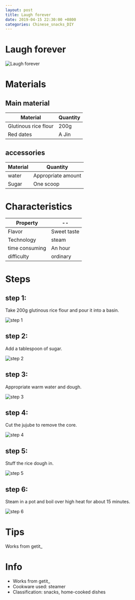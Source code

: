 ```yaml
---
layout: post
title: Laugh forever
date: 2019-04-15 22:30:00 +0800
categories: Chinese_snacks_DIY
---
```


# Laugh forever

![Laugh forever]({{site.baseurl}}/img/400324/400324.jpg)

# Materials


## Main material

Material|Quantity
--|--
Glutinous rice flour|200g
Red dates|A Jin

## accessories

Material|Quantity
--|--
water|Appropriate amount
Sugar|One scoop

# Characteristics

Property|--
--|--
Flavor|Sweet taste
Technology|steam
time consuming|An hour
difficulty|ordinary

# Steps

## step 1:

Take 200g glutinous rice flour and pour it into a basin.

![step 1]({{site.baseurl}}/img/400324/1.jpg)

## step 2:

Add a tablespoon of sugar.

![step 2]({{site.baseurl}}/img/400324/2.jpg)

## step 3:

Appropriate warm water and dough.

![step 3]({{site.baseurl}}/img/400324/3.jpg)

## step 4:

Cut the jujube to remove the core.

![step 4]({{site.baseurl}}/img/400324/4.jpg)

## step 5:

Stuff the rice dough in.

![step 5]({{site.baseurl}}/img/400324/5.jpg)

## step 6:

Steam in a pot and boil over high heat for about 15 minutes.

![step 6]({{site.baseurl}}/img/400324/6.jpg)

# Tips

Works from getit_

# Info

- Works from getit_
- Cookware used: steamer
- Classification: snacks, home-cooked dishes